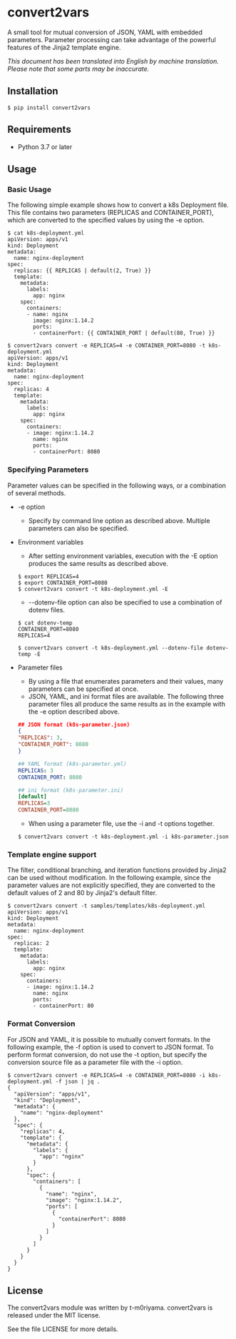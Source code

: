 convert2vars
=============

A small tool for mutual conversion of JSON, YAML with embedded parameters.
Parameter processing can take advantage of the powerful features of the Jinja2 template engine.

*This document has been translated into English by machine translation. Please note that some parts may be inaccurate.*

## Installation
```
$ pip install convert2vars
```

## Requirements
* Python 3.7 or later

## Usage

### Basic Usage

The following simple example shows how to convert a k8s Deployment file.
This file contains two parameters (REPLICAS and CONTAINER_PORT), which are converted to the specified values by using the -e option.

``` k8s Deployment sample
$ cat k8s-deployment.yml
apiVersion: apps/v1
kind: Deployment
metadata:
  name: nginx-deployment
spec:
  replicas: {{ REPLICAS | default(2, True) }}
  template:
    metadata:
      labels:
        app: nginx
    spec:
      containers:
      - name: nginx
        image: nginx:1.14.2
        ports:
        - containerPort: {{ CONTAINER_PORT | default(80, True) }}

$ convert2vars convert -e REPLICAS=4 -e CONTAINER_PORT=8080 -t k8s-deployment.yml
apiVersion: apps/v1
kind: Deployment
metadata:
  name: nginx-deployment
spec:
  replicas: 4
  template:
    metadata:
      labels:
        app: nginx
    spec:
      containers:
      - image: nginx:1.14.2
        name: nginx
        ports:
        - containerPort: 8080
```

### Specifying Parameters

Parameter values can be specified in the following ways, or a combination of several methods.
* -e option
  - Specify by command line option as described above. Multiple parameters can also be specified.
* Environment variables
  - After setting environment variables, execution with the -E option produces the same results as described above.
  ```
  $ export REPLICAS=4
  $ export CONTAINER_PORT=8080
  $ convert2vars convert -t k8s-deployment.yml -E
  ```
  - --dotenv-file option can also be specified to use a combination of dotenv files.
  ```
  $ cat dotenv-temp
  CONTAINER_PORT=8080
  REPLICAS=4
  
  $ convert2vars convert -t k8s-deployment.yml --dotenv-file dotenv-temp -E
  ```

* Parameter files
  - By using a file that enumerates parameters and their values, many parameters can be specified at once.
  - JSON, YAML, and ini format files are available. The following three parameter files all produce the same results as in the example with the -e option described above.

  ``` JSON parameter file example 
  ## JSON format (k8s-parameter.json)
  {
  "REPLICAS": 3,
  "CONTAINER_PORT": 8080
  }
  ```

  ``` YAML parameter file example
  ## YAML format (k8s-parameter.yml)
  REPLICAS: 3
  CONTAINER_PORT: 8080
  ```

  ``` ini parameter file example
  ## ini format (k8s-parameter.ini)
  [default]
  REPLICAS=3
  CONTAINER_PORT=8080
  ```
  - When using a parameter file, use the -i and -t options together.
  ```
  $ convert2vars convert -t k8s-deployment.yml -i k8s-parameter.json
  ```

### Template engine support
  The filter, conditional branching, and iteration functions provided by Jinja2 can be used without modification. In the following example, since the parameter values are not explicitly specified, they are converted to the default values of 2 and 80 by Jinja2's default filter.

```
$ convert2vars convert -t samples/templates/k8s-deployment.yml
apiVersion: apps/v1
kind: Deployment
metadata:
  name: nginx-deployment
spec:
  replicas: 2
  template:
    metadata:
      labels:
        app: nginx
    spec:
      containers:
      - image: nginx:1.14.2
        name: nginx
        ports:
        - containerPort: 80
```

### Format Conversion
For JSON and YAML, it is possible to mutually convert formats.
In the following example, the -f option is used to convert to JSON format.
To perform format conversion, do not use the -t option, but specify the conversion source file as a parameter file with the -i option.

```
$ convert2vars convert -e REPLICAS=4 -e CONTAINER_PORT=8080 -i k8s-deployment.yml -f json | jq .
{
  "apiVersion": "apps/v1",
  "kind": "Deployment",
  "metadata": {
    "name": "nginx-deployment"
  },
  "spec": {
    "replicas": 4,
    "template": {
      "metadata": {
        "labels": {
          "app": "nginx"
        }
      },
      "spec": {
        "containers": [
          {
            "name": "nginx",
            "image": "nginx:1.14.2",
            "ports": [
              {
                "containerPort": 8080
              }
            ]
          }
        ]
      }
    }
  }
}
```

## License

The convert2vars module was written by t-m0riyama.
convert2vars is released under the MIT license.

See the file LICENSE for more details.